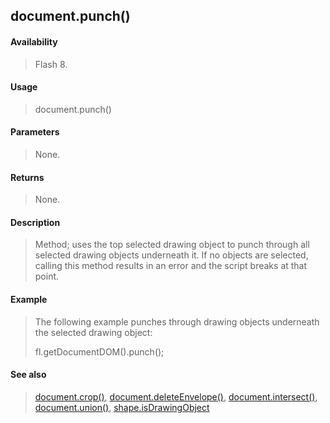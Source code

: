 ## document.punch()

#### Availability

> Flash 8.

#### Usage

> document.punch()

#### Parameters

> None.

#### Returns

> None.

#### Description

> Method; uses the top selected drawing object to punch through all selected drawing objects underneath it. If no objects are selected, calling this method results in an error and the script breaks at that point.

#### Example

> The following example punches through drawing objects underneath the selected drawing object:
>
> fl.getDocumentDOM().punch();

#### See also

> [document.crop()](#_bookmark159), [document.deleteEnvelope()](#_bookmark164), [document.intersect()](#_bookmark229), [document.union()](#_bookmark336), [shape.isDrawingObject](#_bookmark816)
